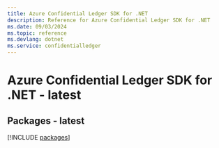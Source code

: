 ```yaml
---
title: Azure Confidential Ledger SDK for .NET
description: Reference for Azure Confidential Ledger SDK for .NET
ms.date: 09/03/2024
ms.topic: reference
ms.devlang: dotnet
ms.service: confidentialledger
---
```

# Azure Confidential Ledger SDK for .NET - latest
## Packages - latest
[!INCLUDE [packages](confidential-ledger-index.md)]